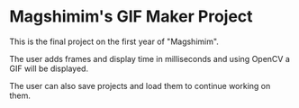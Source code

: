 # Magshimim's GIF Maker Project
This is the final project on the first year of "Magshimim".

The user adds frames and display time in milliseconds and using OpenCV a GIF will be displayed.

The user can also save projects and load them to continue working on them.
